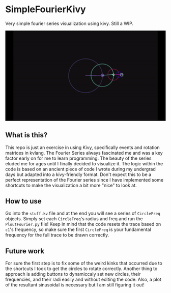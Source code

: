 # SimpleFourierKivy
Very simple fourier series visualization using kivy. Still a WIP.

![Trace Demo](./media/FourierDemo.gif)

## What is this?
This repo is just an exercise in using Kivy, specifically events and rotation matrices in kvlang. The Fourier Series always fascinated me and was a key factor early on for me to learn programming. The beauty of the series eluded me for ages until I finally decided to visualize it. The logic within the code is based on an ancient piece of code I wrote during my undergrad days but adapted into a kivy-friendly format. Don't expect this to be a perfect representation of the Fourier series since I have implemented some shortcuts to make the visualization a bit more "nice" to look at.

## How to use
Go into the ```stuff.kv``` file and at the end you will see a series of ```CircleFreq``` objects. Simply set each ```CircleFreq```'s radius and freq and run the ```PloutFourier.py``` file! Keep in mind that the code resets the trace based on ```c1```'s frequency, so make sure the first ```CircleFreq``` is your fundamental frequency for the full trace to be drawn correctly.

## Future work
For sure the first step is to fix some of the weird kinks that occurred due to the shortcuts I took to get the circles to rotate correctly. Another thing to approach is adding buttons to dynamiccaly set new circles, their frequencies, and their radi easily and without editing the code. Also, a plot of the resultant sinusoidal is necessary but I am still figuring it out! 
